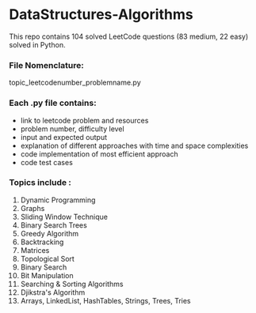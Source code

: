 # DataStructures-Algorithms
This repo contains 104 solved LeetCode questions (83 medium, 22 easy) solved in Python.

### File Nomenclature: 
topic_leetcodenumber_problemname.py

### Each .py file contains:
- link to leetcode problem and resources 
- problem number, difficulty level
- input and expected output
- explanation of different approaches with time and space complexities
- code implementation of most efficient approach
- code test cases

### Topics include :
1. Dynamic Programming
2. Graphs
3. Sliding Window Technique
4. Binary Search Trees
5. Greedy Algorithm
6. Backtracking
7. Matrices
8. Topological Sort
9. Binary Search
10. Bit Manipulation
11. Searching & Sorting Algorithms
12. Djikstra's Algorithm
13. Arrays, LinkedList, HashTables, Strings, Trees, Tries


